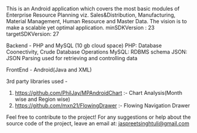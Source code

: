 
This is an Android application which covers the most basic modules of Enterprise Resource Planning viz. Sales&Distribution, Manufacturing, Material Management, Human Resource and Master Data.
The vision is to make a scalable yet optimal application.
minSDKVersion : 23
targetSDKVersion: 27

Backend - PHP and MySQL (10 gb cloud space)
PHP: Database Coonectivity, Crude Database Operations
MySQL: RDBMS schema
JSON: JSON Parsing used for retrieving and controlling data

FrontEnd - Android(Java and XML)

3rd party libraries used - 
1. https://github.com/PhilJay/MPAndroidChart :- Chart Analysis(Month wise and Region wise)
2. https://github.com/mxn21/FlowingDrawer :- Flowing Navigation Drawer

Feel free to contribute to the project!
For any suggestions or help about the source code of the project, leave an email at: jaspreetsinghtuli@gmail.com
